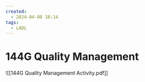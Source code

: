 ```yaml
---
created:
  - 2024-04-08 18:14
tags:
  - LADL
---
```

# 144G Quality Management

![[144G Quality Management Activity.pdf]]